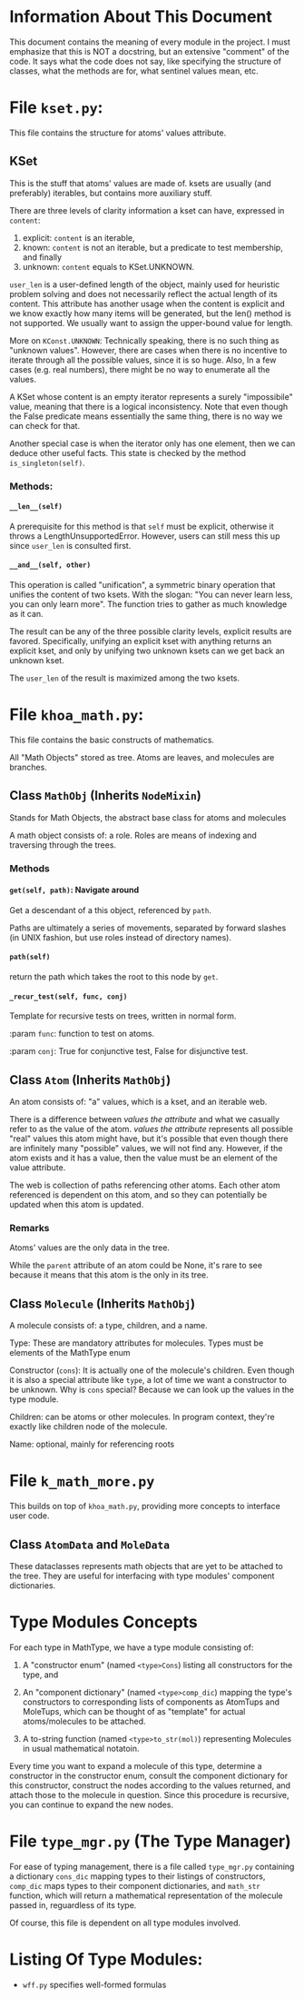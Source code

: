 # Information About This Document
This document contains the meaning of every module in the project. I must
emphasize that this is NOT a docstring, but an extensive "comment" of the code.
It says what the code does not say, like specifying the structure of classes,
what the methods are for, what sentinel values mean, etc.

# File `kset.py`:
This file contains the structure for atoms' values attribute.

## KSet
This is the stuff that atoms' values are made of. ksets are usually
(and preferably) iterables, but contains more auxiliary stuff.

There are three levels of clarity information a kset can have, expressed in `content`:
1. explicit: `content` is an iterable,
2. known: `content` is not an iterable, but a predicate to test membership, and finally
3. unknown: `content` equals to KSet.UNKNOWN.

`user_len` is a user-defined length of the object, mainly used for heuristic
problem solving and does not necessarily reflect the actual length of its
content. This attribute has another usage when the content is explicit and we
know exactly how many items will be generated, but the len() method is not
supported. We usually want to assign the upper-bound value for length.

More on `KConst.UNKNOWN`: Technically speaking, there is no such thing as
"unknown values".  However, there are cases when there is no incentive to
iterate through all the possible values, since it is so huge. Also, In a few
cases (e.g. real numbers), there might be no way to enumerate all the values.

A KSet whose content is an empty iterator represents a surely "impossibile" value,
meaning that there is a logical inconsistency. Note that even though the False predicate
means essentially the same thing, there is no way we can check for that.

Another special case is when the iterator only has one element, then we can deduce
other useful facts. This state is checked by the method `is_singleton(self)`.


### Methods:
#### `__len__(self)`
A prerequisite for this method is that `self` must be explicit, otherwise it
throws a LengthUnsupportedError. However, users can still mess this up since
`user_len` is consulted first.

#### `__and__(self, other)`
This operation is called "unification", a symmetric binary operation that
unifies the content of two ksets. With the slogan: "You can never learn less,
you can only learn more". The function tries to gather as much knowledge as it
can.

The result can be any of the three possible clarity levels, explicit results
are favored. Specifically, unifying an explicit kset with anything returns an
explicit kset, and only by unifying two unknown ksets can we get back an
unknown kset.

The `user_len` of the result is maximized among the two ksets.

# File `khoa_math.py`:
This file contains the basic constructs of mathematics.

All "Math Objects" stored as tree. Atoms are leaves, and
molecules are branches.

## Class `MathObj` (Inherits `NodeMixin`)
Stands for Math Objects, the abstract base class for atoms and molecules

A math object consists of: a role. Roles are means of indexing
and traversing through the trees.

### Methods
#### `get(self, path)`: Navigate around
Get a descendant of a this object, referenced by `path`.

Paths are ultimately a series of movements, separated by forward slashes
(in UNIX fashion, but use roles instead of directory names).

#### `path(self)`
return the path which takes the root to this node by `get`.

#### `_recur_test(self, func, conj)`
Template for recursive tests on trees, written in normal form.

:param `func`: function to test on atoms.

:param `conj`: True for conjunctive test, False for disjunctive test.

## Class `Atom` (Inherits `MathObj`)
An atom consists of: "a" values, which is a kset, and an iterable web.

There is a difference between *values the attribute* and what we
casually refer to as the value of the atom.
*values the attribute* represents all possible "real" values this atom might have,
but it's possible that even though there are infinitely many "possible"
values, we will not find any. However, if the atom exists and it has a value,
then the value must be an element of the value attribute.

The web is collection of paths referencing other atoms. Each other atom referenced
is dependent on this atom, and so they can potentially be updated when this atom
is updated.

### Remarks
Atoms' values are the only data in the tree.

While the `parent` attribute of an atom could be None, it's rare to see
because it means that this atom is the only in its tree.

## Class `Molecule` (Inherits `MathObj`)
A molecule consists of: a type, children, and a name.

Type: These are mandatory attributes for molecules. Types must be elements of
the MathType enum

Constructor (`cons`): It is actually one of the molecule's children. Even though
it is also a special attribute like `type`, a lot of time we want a constructor
to be unknown. Why is `cons` special? Because we can look up the values in the
type module.

Children: can be atoms or other molecules. In program context, they're exactly
like children node of the molecule.

Name: optional, mainly for referencing roots

# File `k_math_more.py`

This builds on top of `khoa_math.py`, providing more concepts to interface user
code.

## Class `AtomData` and `MoleData`

These dataclasses represents math objects that are yet to be attached to the
tree. They are useful for interfacing with type modules' component
dictionaries.

# Type Modules Concepts

For each type in MathType, we have a type module consisting of:

1. A "constructor enum" (named `<type>Cons`) listing all constructors for the
   type, and

2. An "component dictionary" (named `<type>comp_dic`) mapping the type's
   constructors to corresponding lists of components as AtomTups and MoleTups,
   which can be thought of as "template" for actual atoms/molecules to be
   attached.

3. A to-string function (named `<type>to_str(mol)`) representing Molecules in
   usual mathematical notatoin.

Every time you want to expand a molecule of this type, determine a constructor
in the constructor enum, consult the component dictionary for this constructor,
construct the nodes according to the values returned, and attach those to the
molecule in question. Since this procedure is recursive, you can continue to
expand the new nodes.

# File `type_mgr.py` (The Type Manager)

For ease of typing management, there is a file called `type_mgr.py` containing
a dictionary `cons_dic` mapping types to their listings of constructors,
`comp_dic` maps types to their component dictionaries, and `math_str` function,
which will return a mathematical representation of the molecule passed in,
reguardless of its type.

Of course, this file is dependent on all type modules involved.

# Listing Of Type Modules:

* `wff.py` specifies well-formed formulas

